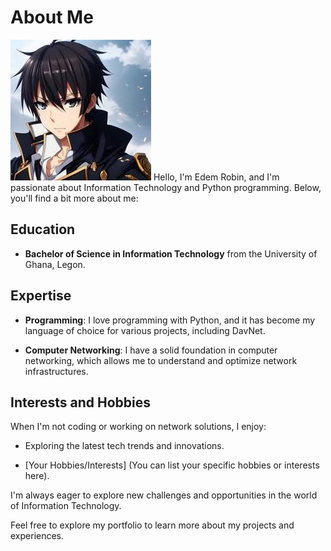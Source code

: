 # About Me
![Profile Picture](/img/lolo.jpeg)
Hello, I'm Edem Robin, and I'm passionate about Information Technology and Python programming. Below, you'll find a bit more about me:

## Education

- **Bachelor of Science in Information Technology** from the University of Ghana, Legon.

## Expertise

- **Programming**: I love programming with Python, and it has become my language of choice for various projects, including DavNet.
  
- **Computer Networking**: I have a solid foundation in computer networking, which allows me to understand and optimize network infrastructures.

## Interests and Hobbies

When I'm not coding or working on network solutions, I enjoy:

- Exploring the latest tech trends and innovations.
  
- [Your Hobbies/Interests] (You can list your specific hobbies or interests here).

I'm always eager to explore new challenges and opportunities in the world of Information Technology.

Feel free to explore my portfolio to learn more about my projects and experiences.
